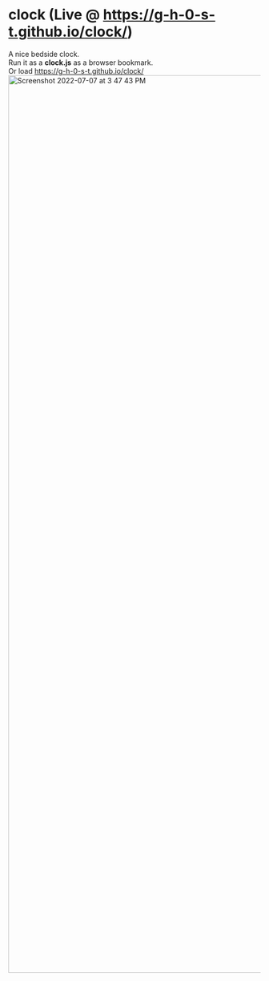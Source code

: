 # clock (Live @ https://g-h-0-s-t.github.io/clock/)
A nice bedside clock.  
Run it as a **clock.js** as a browser bookmark.  
Or load https://g-h-0-s-t.github.io/clock/
<img width="1792" alt="Screenshot 2022-07-07 at 3 47 43 PM" src="https://user-images.githubusercontent.com/6196046/177750928-64554321-ee62-4830-a563-4f105c98d067.png">

